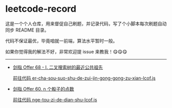 # leetcode-record

这是一个个人仓库，用来督促自己刷题，并记录代码，写了个小脚本每次刷题自动同步 README 目录。

代码不保证最优，毕竟咱就一前端，算法水平暂时一般。

如果你觉得我的解法不好，非常欢迎提 issue 来教我！😋😋😋

---

- [剑指 Offer 68 - I. 二叉搜索树的最近公共祖先](https://leetcode.cn/problems/er-cha-sou-suo-shu-de-zui-jin-gong-gong-zu-xian-lcof/)

  [前往代码 er-cha-sou-suo-shu-de-zui-jin-gong-gong-zu-xian-lcof.js](./er-cha-sou-suo-shu-de-zui-jin-gong-gong-zu-xian-lcof.js)

- [剑指 Offer 60. n 个骰子的点数](https://leetcode.cn/problems/nge-tou-zi-de-dian-shu-lcof/)

  [前往代码 nge-tou-zi-de-dian-shu-lcof.js](./nge-tou-zi-de-dian-shu-lcof.js)
